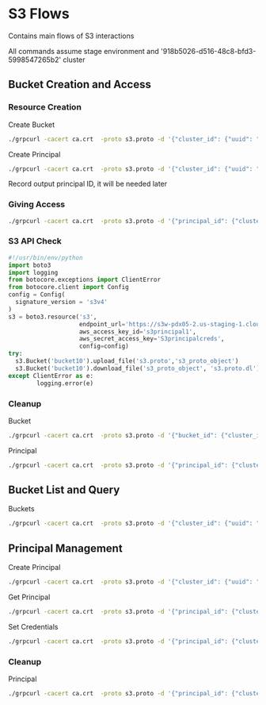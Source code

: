 <!--INTEL CONFIDENTIAL-->
<!--Copyright (C) 2023 Intel Corporation-->
# S3 Flows

Contains main flows of S3 interactions

All commands assume stage environment and '918b5026-d516-48c8-bfd3-5998547265b2' cluster

## Bucket Creation and Access
### Resource Creation
Create Bucket
```bash
./grpcurl -cacert ca.crt  -proto s3.proto -d '{"cluster_id": {"uuid": "918b5026-d516-48c8-bfd3-5998547265b2"}, "name": "bucket10", "quota_bytes": 53687091200, "access_policy": 1}' internal-placeholder.com:443 intel.storagecontroller.v1.S3Service.CreateBucket
```

Create Principal
```bash
./grpcurl -cacert ca.crt  -proto s3.proto -d '{"cluster_id": {"uuid": "918b5026-d516-48c8-bfd3-5998547265b2"}, "name": "s3principal1", "credentials": "S3principalcreds" }' internal-placeholder.com:443 intel.storagecontroller.v1.S3Service.CreateS3Principal
```
Record output principal ID, it will be needed later

### Giving Access

```bash
./grpcurl -cacert ca.crt  -proto s3.proto -d '{"principal_id": {"cluster_id": {"uuid": "918b5026-d516-48c8-bfd3-5998547265b2"}, "id": "PRINCIPAL_ID"}, "policies": [{"bucket_id": {"cluster_id": {"uuid": "918b5026-d516-48c8-bfd3-5998547265b2"}, "id": "bucket10"}, "read": true, "write": true, "delete": true}]}' internal-placeholder.com:443 intel.storagecontroller.v1.S3Service.UpdateS3PrincipalPolicies
```

### S3 API Check

```python
#!/usr/bin/env/python
import boto3
import logging
from botocore.exceptions import ClientError
from botocore.client import Config
config = Config(
  signature_version = 's3v4'
)
s3 = boto3.resource('s3',
                    endpoint_url='https://s3w-pdx05-2.us-staging-1.cloud.intel.com:9000',
                    aws_access_key_id='s3principal1',
                    aws_secret_access_key='S3principalcreds',
                    config=config)
try:
  s3.Bucket('bucket10').upload_file('s3.proto','s3_proto_object')
  s3.Bucket('bucket10').download_file('s3_proto_object', 's3.proto.dl')
except ClientError as e:
        logging.error(e)
```

### Cleanup
Bucket
```bash
./grpcurl -cacert ca.crt  -proto s3.proto -d '{"bucket_id": {"cluster_id": {"uuid": "918b5026-d516-48c8-bfd3-5998547265b2"}, "id": "bucket10"}}' internal-placeholder.com:443 intel.storagecontroller.v1.S3Service.DeleteBucket
```

Principal
```bash
./grpcurl -cacert ca.crt  -proto s3.proto -d '{"principal_id": {"cluster_id": {"uuid": "918b5026-d516-48c8-bfd3-5998547265b2"}, "id": "PRINCIPAL_ID"}}' internal-placeholder.com:443 intel.storagecontroller.v1.S3Service.DeleteS3Principal
```

## Bucket List and Query
Buckets
```bash
./grpcurl -cacert ca.crt  -proto s3.proto -d '{"cluster_id": {"uuid": "918b5026-d516-48c8-bfd3-5998547265b2"}}' internal-placeholder.com:443 intel.storagecontroller.v1.S3Service.ListBuckets
```

## Principal Management
Create Principal
```bash
./grpcurl -cacert ca.crt  -proto s3.proto -d '{"cluster_id": {"uuid": "918b5026-d516-48c8-bfd3-5998547265b2"}, "name": "s3principal1", "credentials": "S3principalcreds" }' internal-placeholder.com:443 intel.storagecontroller.v1.S3Service.CreateS3Principal
```

Get Principal
```bash
./grpcurl -cacert ca.crt  -proto s3.proto -d '{"principal_id": {"cluster_id": {"uuid": "918b5026-d516-48c8-bfd3-5998547265b2"}, "id": "PRINCIPAL_ID"}}' internal-placeholder.com:443 intel.storagecontroller.v1.S3Service.GetS3Principal
```

Set Credentials
```bash
./grpcurl -cacert ca.crt  -proto s3.proto -d '{"principal_id": {"cluster_id": {"uuid": "918b5026-d516-48c8-bfd3-5998547265b2"}, "id": "PRINCIPAL_ID"}, "credentials": "S3principalcreds2"}' internal-placeholder.com:443 intel.storagecontroller.v1.S3Service.SetS3PrincipalCredentials
```

### Cleanup
Principal
```bash
./grpcurl -cacert ca.crt  -proto s3.proto -d '{"principal_id": {"cluster_id": {"uuid": "918b5026-d516-48c8-bfd3-5998547265b2"}, "id": "PRINCIPAL_ID"}}' internal-placeholder.com:443 intel.storagecontroller.v1.S3Service.DeleteS3Principal
```
